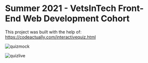 # Summer 2021 - VetsInTech Front-End Web Development Cohort
This project was built with the help of:
https://codeactually.com/interactivequiz.html

![quizmock](https://user-images.githubusercontent.com/77641365/127078963-04a279be-46c9-49d8-bdff-efe4ff70293c.jpg)

![quizlive](https://user-images.githubusercontent.com/77641365/127076110-a618c3cf-01f5-4e10-abfb-903620a4cbd7.gif)


